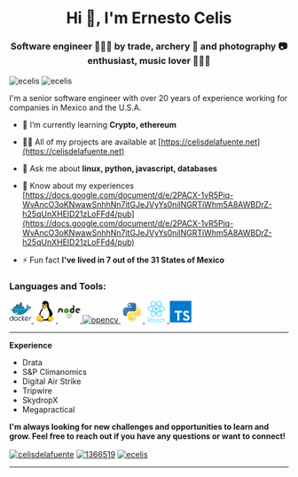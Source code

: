 <h1 align="center">Hi 👋, I'm Ernesto Celis</h1>
<h3 align="center">Software engineer 🧑🏻‍💻 by trade, archery 🏹 and photography 📷 enthusiast, music lover 🪈🎸🎹</h3>

<p>
  <img align="center" src="https://github-readme-stats.vercel.app/api?username=ecelis&show_icons=true&locale=en" alt="ecelis" />
  <img align="center" src="https://github-readme-streak-stats.herokuapp.com/?user=ecelis&" alt="ecelis" />
</p>

I'm a senior software engineer with over 20 years of experience working for companies in Mexico and the U.S.A. 

- 🌱 I’m currently learning **Crypto, ethereum**

- 👨‍💻 All of my projects are available at [https://celisdelafuente.net](https://celisdelafuente.net)

- 💬 Ask me about **linux, python, javascript, databases**

- 📄 Know about my experiences [https://docs.google.com/document/d/e/2PACX-1vR5Piq-WvAncO3oKNwawSnhhNn7itGJeJVyYs0nilNGRTiWhm5A8AWBDrZ-h25qUnXHEID21zLoFFd4/pub](https://docs.google.com/document/d/e/2PACX-1vR5Piq-WvAncO3oKNwawSnhhNn7itGJeJVyYs0nilNGRTiWhm5A8AWBDrZ-h25qUnXHEID21zLoFFd4/pub)

- ⚡ Fun fact **I've lived in 7 out of the 31 States of Mexico**


<h3 align="left">Languages and Tools:</h3>
<p align="left">
  <a href="https://www.docker.com/" target="_blank" rel="noreferrer"> <img src="https://raw.githubusercontent.com/devicons/devicon/master/icons/docker/docker-original-wordmark.svg" alt="docker" width="40" height="40"/> </a>
  <a href="https://www.linux.org/" target="_blank" rel="noreferrer"> <img src="https://raw.githubusercontent.com/devicons/devicon/master/icons/linux/linux-original.svg" alt="linux" width="40" height="40"/> </a> 
  <a href="https://mariadb.org/" target="_blank" rel="noreferrer"> <a href="https://nodejs.org" target="_blank" rel="noreferrer"> <img src="https://raw.githubusercontent.com/devicons/devicon/master/icons/nodejs/nodejs-original-wordmark.svg" alt="nodejs" width="40" height="40"/> </a> 
    <a href="https://opencv.org/" target="_blank" rel="noreferrer"> <img src="https://www.vectorlogo.zone/logos/opencv/opencv-icon.svg" alt="opencv" width="40" height="40"/> </a> 
    <a href="https://www.python.org" target="_blank" rel="noreferrer"> <img src="https://raw.githubusercontent.com/devicons/devicon/master/icons/python/python-original.svg" alt="python" width="40" height="40"/> </a> 
    <a href="https://reactjs.org/" target="_blank" rel="noreferrer"> <img src="https://raw.githubusercontent.com/devicons/devicon/master/icons/react/react-original-wordmark.svg" alt="react" width="40" height="40"/> </a> 
    <a href="https://www.typescriptlang.org/" target="_blank" rel="noreferrer"> <img src="https://raw.githubusercontent.com/devicons/devicon/master/icons/typescript/typescript-original.svg" alt="typescript" width="40" height="40"/> </a> 
  </p>

****

**Experience**

* Drata
* S&P Climanomics
* Digital Air Strike
* Tripwire
* SkydropX
* Megapractical

**I'm always looking for new challenges and opportunities to learn and grow. Feel free to reach out if you have any questions or want to connect!**

<p align="left">
<a href="https://linkedin.com/in/celisdelafuente" target="blank"><img align="center" src="https://raw.githubusercontent.com/rahuldkjain/github-profile-readme-generator/master/src/images/icons/Social/linked-in-alt.svg" alt="celisdelafuente" height="30" width="40" /></a>
<a href="https://stackoverflow.com/users/1366519" target="blank"><img align="center" src="https://raw.githubusercontent.com/rahuldkjain/github-profile-readme-generator/master/src/images/icons/Social/stack-overflow.svg" alt="1366519" height="30" width="40" /></a>
<a href="https://codesandbox.com/ecelis" target="blank"><img align="center" src="https://raw.githubusercontent.com/rahuldkjain/github-profile-readme-generator/master/src/images/icons/Social/codesandbox.svg" alt="ecelis" height="30" width="40" /></a>
</p>

****
<!--
<p><img align="left" src="https://github-readme-stats.vercel.app/api/top-langs?username=ecelis&show_icons=true&locale=en&layout=compact" alt="ecelis" /></p>

Here are some ideas to get you started:

- 📫 How to reach me **someblind@something.net**

- 📝 I regularly write articles on [https://celisdelafuente.net](https://celisdelafuente.net)
- 🔭 I’m currently working on ...
- 🌱 I’m currently learning ...
- 👯 I’m looking to collaborate on ...
- 🤔 I’m looking for help with ...
- 💬 Ask me about ...
- 📫 How to reach me: ...
- 😄 Pronouns: ...
- ⚡ Fun fact: ...
 <a href="https://developer.mozilla.org/en-US/docs/Web/JavaScript" target="_blank" rel="noreferrer"> <img src="https://raw.githubusercontent.com/devicons/devicon/master/icons/javascript/javascript-original.svg" alt="javascript" width="40" height="40"/> </a>
-->
